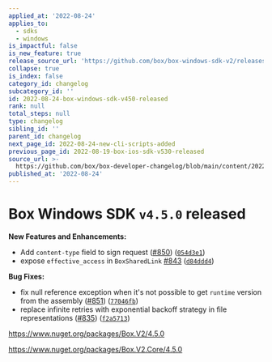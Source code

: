 ```yaml
---
applied_at: '2022-08-24'
applies_to:
  - sdks
  - windows
is_impactful: false
is_new_feature: true
release_source_url: 'https://github.com/box/box-windows-sdk-v2/releases/tag/v4.5.0'
collapse: true
is_index: false
category_id: changelog
subcategory_id: ''
id: 2022-08-24-box-windows-sdk-v450-released
rank: null
total_steps: null
type: changelog
sibling_id: ''
parent_id: changelog
next_page_id: 2022-08-24-new-cli-scripts-added
previous_page_id: 2022-08-19-box-ios-sdk-v530-released
source_url: >-
  https://github.com/box/box-developer-changelog/blob/main/content/2022/08-24-box-windows-sdk-v450-released.md
published_at: '2022-08-24'
---
```

# Box Windows SDK `v4.5.0` released

**New Features and Enhancements:**

* Add `content-type` field to sign request ([#850][1]) ([`054d3e1`][2])
* expose `effective_access` in `BoxSharedLink` [#843][3] ([`d84ddd4`][4])

**Bug Fixes:**

* fix null reference exception when it's not possible to get `runtime` version from the assembly ([#851][5]) ([`77046fb`][6])
* replace infinite retries with exponential backoff strategy in file representations ([#835][7]) ([`f2a5713`][8])

<https://www.nuget.org/packages/Box.V2/4.5.0>

<https://www.nuget.org/packages/Box.V2.Core/4.5.0>

[1]: https://github.com/box/box-windows-sdk-v2/issues/850

[2]: https://github.com/box/box-windows-sdk-v2/commit/054d3e1a5f44b6a4a0292e8f9444266b2de0fff0

[3]: https://github.com/box/box-windows-sdk-v2/issues/843

[4]: https://github.com/box/box-windows-sdk-v2/commit/d84ddd48aac489ecdd1d9dc740a7672cb064b0ca

[5]: https://github.com/box/box-windows-sdk-v2/issues/851

[6]: https://github.com/box/box-windows-sdk-v2/commit/77046fb0c1ce80b6e7e2dc30058ed275e46e990c

[7]: https://github.com/box/box-windows-sdk-v2/issues/835

[8]: https://github.com/box/box-windows-sdk-v2/commit/f2a57136078de8b1fc59ec2c4a9e98c062d9d19b